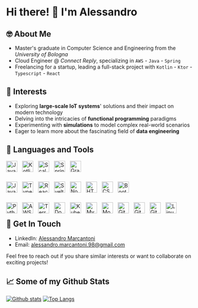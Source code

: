 # Hi there! 👋 I'm Alessandro

## 🤓 About Me
- Master's graduate in Computer Science and Engineering from the _University of Bologna_
- Cloud Engineer @ _Connect Reply_, specializing in `AWS` - `Java` - `Spring`
- Freelancing for a startup, leading a full-stack project with `Kotlin` - `Ktor` - `Typescript` - `React`

## 🤔 Interests
- Exploring **large-scale IoT systems**' solutions and their impact on modern technology
- Delving into the intricacies of **functional programming** paradigms
- Experimenting with **simulations** to model complex real-world scenarios
- Eager to learn more about the fascinating field of **data engineering**

## 🧰 Languages and Tools

<img align="left" alt="Java" width="30px" style="padding-right:10px;" src="https://cdn.jsdelivr.net/gh/devicons/devicon/icons/kotlin/kotlin-original.svg"/>
<img align="left" alt="Kotlin" width="30px" style="padding-right:10px;" src="https://cdn.jsdelivr.net/gh/devicons/devicon/icons/scala/scala-original.svg"/>
<img align="left" alt="Scala" width="30px" style="padding-right:10px;" src="https://cdn.jsdelivr.net/gh/devicons/devicon/icons/java/java-original.svg"/>
<img align="left" alt="Spring" width="30px" style="padding-right:10px;" src="https://cdn.jsdelivr.net/gh/devicons/devicon/icons/spring/spring-original.svg" />
<img align="left" alt="Gradle" width="30px" style="padding-right:10px;" src="https://cdn.jsdelivr.net/gh/devicons/devicon@latest/icons/gradle/gradle-original.svg" />
<br />

#

<img align="left" alt="JavaScript" width="30px" style="padding-right:10px;" src="https://cdn.jsdelivr.net/gh/devicons/devicon/icons/javascript/javascript-plain.svg" />
<img align="left" alt="TypeScript" width="30px" style="padding-right:10px;" src="https://cdn.jsdelivr.net/gh/devicons/devicon/icons/typescript/typescript-plain.svg" />
<img align="left" alt="React" width="30px" style="padding-right:10px;" src="https://cdn.jsdelivr.net/gh/devicons/devicon/icons/react/react-original.svg" />
<img align="left" alt="Svelte" width="30px" style="padding-right:10px;" src="https://cdn.jsdelivr.net/gh/devicons/devicon/icons/svelte/svelte-original.svg" />
<img align="left" alt="NodeJS" width="30px" style="padding-right:10px;" src="https://cdn.jsdelivr.net/gh/devicons/devicon/icons/nodejs/nodejs-original.svg" />
<img align="left" alt="HTML" width="30px" style="padding-right:10px;" src="https://cdn.jsdelivr.net/gh/devicons/devicon/icons/html5/html5-plain.svg" />
<img align="left" alt="CSS" width="30px" style="padding-right:10px;" src="https://cdn.jsdelivr.net/gh/devicons/devicon/icons/css3/css3-plain.svg" />
<img align="left" alt="Bootstrap" width="30px" style="padding-right:10px;" src="https://cdn.jsdelivr.net/gh/devicons/devicon/icons/bootstrap/bootstrap-plain.svg" />
<br />

#

<img align="left" alt="Python" width="30px" style="padding-right:10px;" src="https://cdn.jsdelivr.net/gh/devicons/devicon/icons/python/python-plain.svg" />
<img align="left" alt="AWS" width="30px" style="padding-right:10px;" src="https://cdn.jsdelivr.net/gh/devicons/devicon@latest/icons/amazonwebservices/amazonwebservices-original-wordmark.svg" />
<img align="left" alt="Terraform" width="30px" style="padding-right:10px;" src="https://cdn.jsdelivr.net/gh/devicons/devicon/icons/terraform/terraform-original.svg" />
<img align="left" alt="Docker" width="30px" style="padding-right:10px;" src="https://cdn.jsdelivr.net/gh/devicons/devicon/icons/docker/docker-original.svg" />
<img align="left" alt="Kubernetes" width="30px" style="padding-right:10px;" src="https://cdn.jsdelivr.net/gh/devicons/devicon/icons/kubernetes/kubernetes-plain.svg" />
<img align="left" alt="MySQL" width="30px" style="padding-right:10px;" src="https://cdn.jsdelivr.net/gh/devicons/devicon/icons/mysql/mysql-original.svg" />
<img align="left" alt="MongoDB" width="30px" style="padding-right:10px;" src="https://cdn.jsdelivr.net/gh/devicons/devicon/icons/mongodb/mongodb-original.svg" />
<img align="left" alt="Git" width="30px" style="padding-right:10px;" src="https://cdn.jsdelivr.net/gh/devicons/devicon/icons/git/git-original.svg" />
<img align="left" alt="GitHub" width="30px" style="padding-right:10px;" src="https://cdn.jsdelivr.net/gh/devicons/devicon/icons/github/github-original.svg" />
<img align="left" alt="GitLab" width="30px" style="padding-right:10px;" src="https://cdn.jsdelivr.net/gh/devicons/devicon/icons/gitlab/gitlab-original.svg" />
<img align="left" alt="Linux" width="30px" style="padding-right:10px;" src="https://cdn.jsdelivr.net/gh/devicons/devicon/icons/linux/linux-original.svg" />
<br />

##

## 🖖 Get In Touch
- LinkedIn: [Alessandro Marcantoni](https://www.linkedin.com/in/alessandro-marcantoni-6a2386172/)
- Email: alessandro.marcantoni.98@gmail.com

Feel free to reach out if you share similar interests or want to collaborate on exciting projects!

## 📈 Some of my Github Stats

[![Github stats](https://github-readme-stats.vercel.app/api?username=alessandro-marcantoni&show_icons=true&include_all_commits=true)](https://github.com/alessandro-marcantoni/github-readme-stats)
[![Top Langs](https://github-readme-stats.vercel.app/api/top-langs/?username=alessandro-marcantoni&langs_count=10&layout=compact&count_private=false&hide=html,css,scss,jupyter%20notebook&exclude_repo=whiteball,oop-ballblast)](https://github.com/anuraghazra/github-readme-stats)

<!--
**alessandro-marcantoni/alessandro-marcantoni** is a ✨ _special_ ✨ repository because its `README.md` (this file) appears on your GitHub profile.

Here are some ideas to get you started:

- 🔭 I’m currently working on ...
- 🌱 I’m currently learning ...
- 👯 I’m looking to collaborate on ...
- 🤔 I’m looking for help with ...
- 💬 Ask me about ...
- 📫 How to reach me: ...
- 😄 Pronouns: ...
- ⚡ Fun fact: ...
-->
